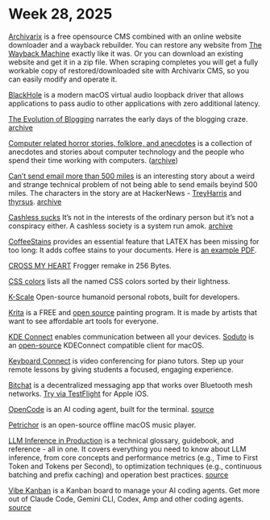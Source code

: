 # Week 28, 2025

[Archivarix](https://archivarix.com) is a free opensource CMS combined with an online website downloader and a wayback rebuilder. You can restore any website from [The Wayback Machine](https://web.archive.org) exactly like it was. Or you can download an existing website and get it in a zip file. When scraping completes you will get a fully workable copy of restored/downloaded site with Archivarix CMS, so you can easily modify and operate it.

[BlackHole](https://github.com/ExistentialAudio/BlackHole) is a modern macOS virtual audio loopback driver that allows applications to pass audio to other applications with zero additional latency.

[The Evolution of Blogging](https://thehistoryoftheweb.com/the-evolution-of-blogging/) narrates the early days of the blogging craze. [archive](https://web.archive.org/web/20200513185427/https://thehistoryoftheweb.com/the-evolution-of-blogging/)

[Computer related horror stories, folklore, and anecdotes](https://www.cs.earlham.edu/~skylar/humor/Unix/computer.folklore.from.net.rumors.html) is a collection of anecdotes and stories about computer technology and the people who spend their time working with computers. ([archive](https://archive.is/jBXSl))

[Can’t send email more than 500 miles](https://web.mit.edu/jemorris/humor/500-miles) is an interesting story about a weird and strange technical problem of not being able to send emails beyind 500 miles. The characters in the story are at HackerNews - 
[TreyHarris](https://news.ycombinator.com/user?id=TreyHarris) and [thyrsus](https://news.ycombinator.com/user?id=thyrsus). [archive](https://archive.ph/T2cFq)

[Cashless sucks](https://aeon.co/essays/going-cashless-is-a-bad-idea-but-its-not-a-conspiracy) It’s not in the interests of the ordinary person but it’s not a conspiracy either. A cashless society is a system run amok. [archive](https://archive.ph/JyP46)

[CoffeeStains](https://ctan.org/pkg/coffeestains) provides an essential feature that LATEX has been missing for too long: It adds coffee stains to your documents. Here is [an example PDF](https://ctan.math.utah.edu/ctan/tex-archive/graphics/pgf/contrib/coffeestains/coffeestains-en.pdf).

[CROSS MY HEART](https://killedbyapixel.github.io/TinyCode/games/CrossMyHeart/) 
Frogger remake in 256 Bytes.

[CSS colors](https://mrmr.io/css-colors) lists all the named CSS colors sorted by their lightness.

[K-Scale](https://www.kscale.dev) Open-source humanoid personal robots, built for developers.

[Krita](https://krita.org/en/) is a FREE and [open source](https://invent.kde.org/graphics/krita) painting program. It is made by artists that want to see affordable art tools for everyone.

[KDE Connect](https://kdeconnect.kde.org) enables communication between all your devices. [Soduto](https://www.soduto.com) is an [open-source](https://github.com/soduto/Soduto) KDEConnect compatible client for macOS.

[Keyboard Connect](https://keyboardconnect.com)  is video conferencing for piano tutors. Step up your remote lessons by giving students a focused, engaging experience.

[Bitchat](https://github.com/jackjackbits/bitchat) is a decentralized messaging app that works over Bluetooth mesh networks. [Try via TestFlight](https://testflight.apple.com/join/QwkyFq6z) for Apple iOS.

[OpenCode](https://opencode.ai) is an AI coding agent, built for the terminal. [source](https://github.com/sst/opencode)

[Petrichor](https://github.com/kushalpandya/Petrichor) is an open-source offline macOS music player.

[LLM Inference in Production](https://bentoml.com/llm/) is a technical glossary, guidebook, and reference - all in one. It covers everything you need to know about LLM inference, from core concepts and performance metrics (e.g., Time to First Token and Tokens per Second), to optimization techniques (e.g., continuous batching and prefix caching) and operation best practices. [source](https://github.com/bentoml/llm-inference-in-production)

[Vibe Kanban](https://www.vibekanban.com) is a Kanban board to manage your AI coding agents. Get more out of Claude Code, Gemini CLI, Codex, Amp and other coding agents. [source](https://github.com/BloopAI/vibe-kanban)